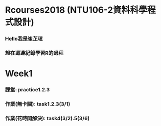 # Rcourses2018 (NTU106-2資料科學程式設計)
### Hello我是崔芷瑄
### 想在這邊紀錄學習R的過程
# Week1
### 課堂: practice1.2.3
### 作業(無卡關): task1.2.3(3/1)
### 作業(花時間解決): task4(3/2).5(3/6)
